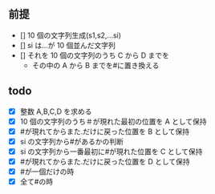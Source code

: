 ## 前提

- [] 10 個の文字列生成(s1,s2,...si)
- [] si は...が 10 個並んだ文字列
- [] それを 10 個の文字列のうち C から D までを
  - その中の A から B までを#に置き換える

## todo

- [x] 整数 A,B,C,D を求める
- [x] 10 個の文字列のうち＃が現れた最初の位置を A として保持
- [x] #が現れてからまた.だけに戻った位置を B として保持
- [x] si の文字列から#があるかの判断
- [x] si の文字列から一番最初に#が現れた位置を C として保持
- [x] #が現れてからまた.だけに戻った位置を D として保持
- [x] #が一個だけの時
- [x] 全て#の時
